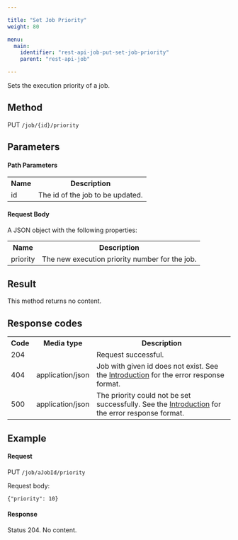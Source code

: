 ```yaml
---

title: "Set Job Priority"
weight: 80

menu:
  main:
    identifier: "rest-api-job-put-set-job-priority"
    parent: "rest-api-job"

---
```



Sets the execution priority of a job.


Method
------

PUT <code>/job/{id}/priority</code>


Parameters
----------

#### Path Parameters

<table class="table table-striped">
  <tr>
    <th>Name</th>
    <th>Description</th>
  </tr>
  <tr>
    <td>id</td>
    <td>The id of the job to be updated.</td>
  </tr>
</table>


#### Request Body

A JSON object with the following properties:

<table class="table table-striped">
  <tr>
    <th>Name</th>
    <th>Description</th>
  </tr>
  <tr>
    <td>priority</td>
    <td>The new execution priority number for the job.</td>
  </tr>
</table>


Result
------

This method returns no content.


Response codes
--------------

<table class="table table-striped">
  <tr>
    <th>Code</th>
    <th>Media type</th>
    <th>Description</th>
  </tr>
  <tr>
    <td>204</td>
    <td></td>
    <td>Request successful.</td>
  </tr>
  <tr>
    <td>404</td>
    <td>application/json</td>
    <td>Job with given id does not exist. See the <a href="ref:#overview-introduction">Introduction</a> for the error response format.</td>
  </tr>
  <tr>
    <td>500</td>
    <td>application/json</td>
    <td>The priority could not be set successfully. See the <a href="ref:#overview-introduction">Introduction</a> for the error response format.</td>
  </tr>
</table>

Example
-------

#### Request

PUT <code>/job/aJobId/priority</code>

Request body:

    {"priority": 10}

#### Response

  Status 204. No content.
